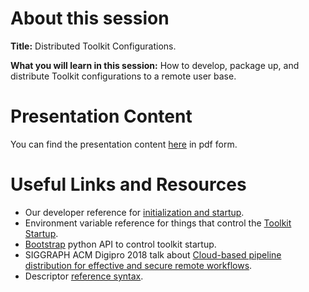 # About this session

**Title:** Distributed Toolkit Configurations.
 
**What you will learn in this session:** How to develop, package up, and distribute Toolkit configurations to a remote user base.

# Presentation Content

You can find the presentation content [here](https://github.com/shotgunsoftware/sg-devday-2018/raw/master/Session_03_Advanced_SG_Dev/Part_01_Develop_and_deploy/cloud_deploy.pdf) in pdf form.

# Useful Links and Resources

- Our developer reference for [initialization and startup](https://developer.shotgunsoftware.com/tk-core/initializing.html).
- Environment variable reference for things that control the [Toolkit Startup](https://developer.shotgunsoftware.com/tk-core/initializing.html#environment-variables).
- [Bootstrap](https://developer.shotgunsoftware.com/tk-core/initializing.html#toolkitmanager) python API to control toolkit startup.
- SIGGRAPH ACM Digipro 2018 talk about [Cloud-based pipeline distribution for effective and secure remote workflows](https://dl.acm.org/citation.cfm?id=3233096).
- Descriptor [reference syntax](https://developer.shotgunsoftware.com/tk-core/descriptor.html).
